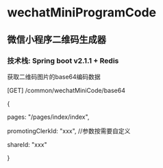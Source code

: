 # wechatMiniProgramCode
## 微信小程序二维码生成器

### 技术栈: Spring boot v2.1.1 + Redis

获取二维码图片的base64编码数据

\[GET\] /common/wechatMiniCode/base64

{

  pages: "/pages/index/index",
  
  promotingClerkId: "xxx", //参数按需要自定义
  
  shareId: "xxx"
  
}

